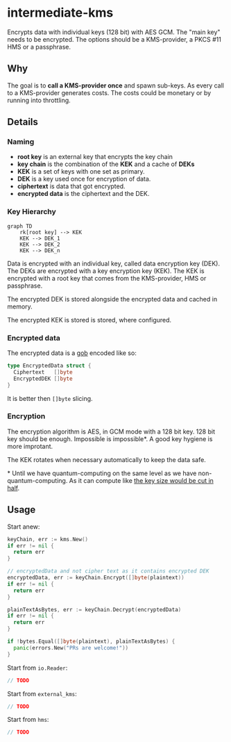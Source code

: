 # intermediate-kms

Encrypts data with individual keys (128 bit) with AES GCM. The "main key" needs
to be encrypted. The options should be a KMS-provider, a PKCS #11 HMS or a
passphrase.

## Why

The goal is to **call a KMS-provider once** and spawn sub-keys. As every call to
a KMS-provider generates costs. The costs could be monetary or by running into
throttling.

## Details

### Naming

- **root key** is an external key that encrypts the key chain
- **key chain** is the combination of the **KEK** and a cache of **DEKs**
- **KEK** is a set of keys with one set as primary.
- **DEK** is a key used once for encryption of data.
- **ciphertext** is data that got encrypted.
- **encrypted data** is the ciphertext and the DEK.

### Key Hierarchy

```mermaid
graph TD
    rk[root key] --> KEK
    KEK --> DEK_1
    KEK --> DEK_2
    KEK --> DEK_n
```

Data is encrypted with an individual key, called data encryption key (DEK). The
DEKs are encrypted with a key encryption key (KEK). The KEK is encrypted with a
root key that comes from the KMS-provider, HMS or passphrase.

The encrypted DEK is stored alongside the encrypted data and cached in memory.

The encrypted KEK is stored is stored, where configured.

### Encrypted data

The encrypted data is a [gob](https://pkg.go.dev/encoding/gob) encoded like so:

```Go
type EncryptedData struct {
  Ciphertext   []byte
  EncryptedDEK []byte
}
```

It is better then `[]byte` slicing.

### Encryption

The encryption algorithm is AES, in GCM mode with a 128 bit key. 128 bit key
should be enough. Impossible is impossible*. A good key hygiene is more improtant.

The KEK rotates when necessary automatically to keep the data safe.

\* Until we have quantum-computing on the same level as we have
  non-quantum-computing. As it can compute like 
  [the key size would be cut in half](https://en.wikipedia.org/wiki/Grover%27s_algorithm#Cryptography).
## Usage

Start anew:

```Go
keyChain, err := kms.New()
if err != nil {
  return err
}

// encryptedData and not cipher text as it contains encrypted DEK
encryptedData, err := keyChain.Encrypt([]byte(plaintext))
if err != nil {
  return err
}

plainTextAsBytes, err := keyChain.Decrypt(encryptedData)
if err != nil {
  return err
}

if !bytes.Equal([]byte(plaintext), plainTextAsBytes) {
  panic(errors.New("PRs are welcome!"))
}
```

Start from `io.Reader`:

```Go
// TODO
```

Start from `external_kms`:

```Go
// TODO
```

Start from `hms`:

```Go
// TODO
```

